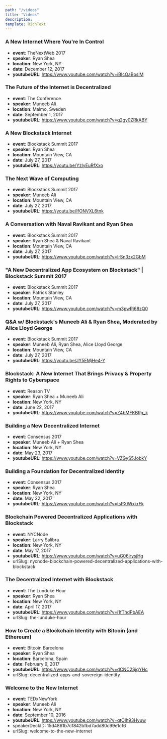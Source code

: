 ```yaml
---
path: "/videos"
title: "Videos"
description: 
template: RichText
---
```


### A New Internet Where You're In Control

- **event**: TheNextWeb 2017
- **speaker**: Ryan Shea
- **location**: New York, NY
- **date**: December 12, 2017
- **youtubeURL**: https://www.youtube.com/watch?v=iBIcQaBoslM

### The Future of the Internet is Decentralized

- **event**: The Conference
- **speaker**: Muneeb Ali
- **location**: Malmo, Sweden
- **date**: September 1, 2017
- **youtubeURL**: https://www.youtube.com/watch?v=q2gy0ZRkABY

### A New Blockstack Internet

- **event**: Blockstack Summit 2017
- **speaker**: Ryan Shea
- **location**: Mountain View, CA
- **date**: July 27, 2017
- **youtubeURL**: https://youtu.be/YzlyEuRfXxo

### The Next Wave of Computing

- **event**: Blockstack Summit 2017
- **speaker**: Muneeb Ali
- **location**: Mountain View, CA
- **date**: July 27, 2017
- **youtubeURL**: https://youtu.be/IfONVXL6tnk

### A Conversation with Naval Ravikant and Ryan Shea

- **event**: Blockstack Summit 2017
- **speaker**: Ryan Shea & Naval Ravikant
- **location**: Mountain View, CA
- **date**: July 27, 2017
- **youtubeURL**: https://www.youtube.com/watch?v=IrSn3zx2GbM


### "A New Decentralized App Ecosystem on Blockstack" | Blockstack Summit 2017

- **event**: Blockstack Summit 2017
- **speaker**: Patrick Stanley
- **location**: Mountain View, CA
- **date**: July 27, 2017
- **youtubeURL**: https://www.youtube.com/watch?v=m3pwRj68zQ0

### Q&A w/ Blockstack's Muneeb Ali & Ryan Shea, Moderated by Alice Lloyd George

- **event**: Blockstack Summit 2017
- **speaker**: Muneeb Ali, Ryan Shea, Alice Lloyd George
- **location**: Mountain View, CA
- **date**: July 27, 2017
- **youtubeURL**: https://youtu.be/JY5EMjHe4-Y

### Blockstack: A New Internet That Brings Privacy & Property Rights to Cyberspace

- **event**: Reason TV
- **speaker**: Ryan Shea + Muneeb Ali
- **location**: New York, NY
- **date**: June 22, 2017
- **youtubeURL**: https://www.youtube.com/watch?v=Z4bMFKBRg_k

### Building a New Decentralized Internet

- **event**: Consensus 2017
- **speaker**: Muneeb Ali + Ryan Shea
- **location**: New York, NY
- **date**: May 23, 2017
- **youtubeURL**: https://www.youtube.com/watch?v=VZGyS5JobkY


### Building a Foundation for Decentralized Identity

- **event**: Consensus 2017
- **speaker**: Ryan Shea
- **location**: New York, NY
- **date**: May 22, 2017
- **youtubeURL**: https://www.youtube.com/watch?v=tsPXWixkrFk

### Blockchain Powered Decentralized Applications with Blockstack

- **event**: NYCNode
- **speaker**: Larry Salibra
- **location**: New York, NY
- **date**: May 17, 2017
- **youtubeURL**: https://www.youtube.com/watch?v=uG06irysjHg
- urlSlug: nycnode-blockchain-powered-decentralized-applications-with-blockstack

### The Decentralized Internet with Blockstack

- **event**: The Lunduke Hour
- **speaker**: Ryan Shea
- **location**: New York, NY
- **date**: April 17, 2017
- **youtubeURL**: https://www.youtube.com/watch?v=i1fThdPbAEA
- urlSlug: the-lunduke-hour

### How to Create a Blockchain Identity with Bitcoin (and Ethereum)

- **event**: Bitcoin Barcelona
- **speaker**: Ryan Shea
- **location**: Barcelona, Spain
- **date**: February 9, 2017
- **youtubeURL**: https://www.youtube.com/watch?v=dCNC2SjqYHc
- urlSlug: decentralized-apps-and-sovereign-identity

### Welcome to the New Internet

- **event**: TEDxNewYork
- **speaker**: Muneeb Ali
- **location**: New York, NY
- **date**: September 10, 2016
- **youtubeURL**: https://www.youtube.com/watch?v=qtOIh93Hvuw
- speakerDeckID: 15d4861b7c1842bfbd7add80c99e1cf6
- urlSlug: welcome-to-the-new-internet
